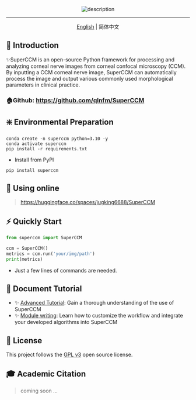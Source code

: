 <div align="center">
  <img src="docs/assets/superccm.png" alt="description" />

<hr>

[English](./README.md) | 简体中文
</div>

## 🚀 Introduction

✨️SuperCCM is an open-source Python framework for processing and analyzing corneal nerve images from corneal confocal microscopy (CCM). By inputting a CCM corneal nerve image, SuperCCM can automatically process the image and output various commonly used morphological parameters in clinical practice.
### 🏠Github: https://github.com/qlnfm/SuperCCM

## ❇️ Environmental Preparation

```shell
conda create -n superccm python=3.10 -y
conda activate superccm
pip install -r requirements.txt
```
 - Install from PyPI
```shell
pip install superccm
```

## 🌟 Using online

> https://huggingface.co/spaces/jugking6688/SuperCCM

## ⚡ Quickly Start

```python
from superccm import SuperCCM

ccm = SuperCCM()
metrics = ccm.run('your/img/path')
print(metrics)
```
 - Just a few lines of commands are needed.

## 📖 Document Tutorial

 - ✨️ [Advanced Tutorial](docs/doc1.md): Gain a thorough understanding of the use of SuperCCM
 - ✨️ [Module writing](docs/doc2.md): Learn how to customize the workflow and integrate your developed algorithms into SuperCCM

## 📄 License

This project follows the [GPL v3](LICENSE) open source license.

## 🎓 Academic Citation

> coming soon ...
